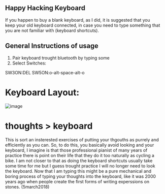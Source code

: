 Happy Hacking Keyboard 
---

If you happen to buy a blank keyboard, as I did, it is suggested that you keep your old
keyboard connected, in case you need to type something that you are not familiar with
(keyboard shortcuts).

## General Instructions of usage
1. Pair keyboard trought bluetooth by typing some 
2. Select Switches:

SW3ON:DEL
SW5ON:o-alt-space-alt-o	


# Keyboard Layout:

![image]()



# thoughts > keyboard

This is sort an insterested exercises of putting your thgouths as purrely 
and efficiently as you can. So, to do this, you basically avoid looking and 
your keyboard, I imagine is that those professional pianist of many years of practice
there is point on their life that they do it too naturally as cycling a bike.
I am not closer to that as doing the keyboard shortcuts usually take some time 
for me but I guess trought practice I will no longer need to look the keyboard.
Now that I am typing this might be a pure mechanical and boring process of typing
your thoughts into the keyboard, like it was 2000 years ago when people 
create the first forms of writing experssions on stones.
(5march2018)
